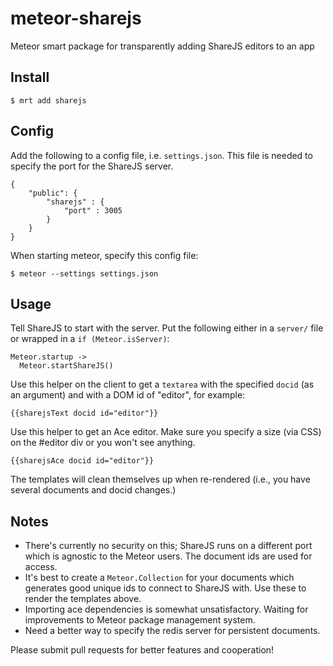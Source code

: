 meteor-sharejs
==============

Meteor smart package for transparently adding ShareJS editors to an app

## Install

```
$ mrt add sharejs
```

## Config

Add the following to a config file, i.e. `settings.json`. This file is needed to specify the port for the ShareJS server.

```
{
    "public": {
        "sharejs" : {
            "port" : 3005
        }
    }
}
```

When starting meteor, specify this config file:

```
$ meteor --settings settings.json
```

## Usage

Tell ShareJS to start with the server. Put the following either in a `server/` file or wrapped in a `if (Meteor.isServer)`:

```
Meteor.startup ->
  Meteor.startShareJS()
```

Use this helper on the client to get a `textarea` with the specified `docid` (as an argument) and with a DOM id of "editor", for example:

```
{{sharejsText docid id="editor"}}
```

Use this helper to get an Ace editor. Make sure you specify a size (via CSS) on the #editor div or you won't see anything.
```
{{sharejsAce docid id="editor"}}
```

The templates will clean themselves up when re-rendered (i.e., you have several documents and docid changes.)

## Notes

- There's currently no security on this; ShareJS runs on a different port which is agnostic to the Meteor users. The document ids are used for access.
- It's best to create a `Meteor.Collection` for your documents which generates good unique ids to connect to ShareJS with. Use these to render the templates above.
- Importing ace dependencies is somewhat unsatisfactory. Waiting for improvements to Meteor package management system.
- Need a better way to specify the redis server for persistent documents.

Please submit pull requests for better features and cooperation!
